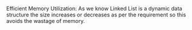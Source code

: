 Efficient Memory Utilization: As we know Linked List is a dynamic data structure the size increases or decreases as per the requirement so this avoids the wastage of memory. 
